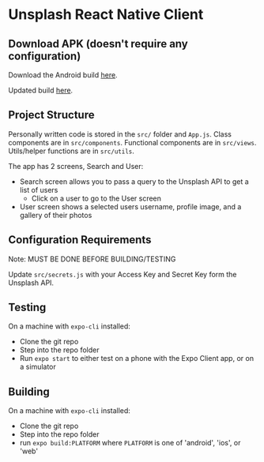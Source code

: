 # Unsplash React Native Client

## Download APK (doesn't require any configuration)

Download the Android build [here](https://expo.io/artifacts/ce058a9e-4433-4fc6-abae-c2c9ca5ca718).

Updated build [here](https://exp-shell-app-assets.s3.us-west-1.amazonaws.com/android/%40tjs97/colortvunsplash-5282be2917084ddc81f2044686a6ab47-signed.apk).

## Project Structure

Personally written code is stored in the `src/` folder and `App.js`.
Class components are in `src/components`.
Functional components are in `src/views`.
Utils/helper functions are in `src/utils`.

The app has 2 screens, Search and User:
- Search screen allows you to pass a query to the Unsplash API to get a list of users
  - Click on a user to go to the User screen
- User screen shows a selected users username, profile image, and a gallery of their photos

## Configuration Requirements

Note: MUST BE DONE BEFORE BUILDING/TESTING

Update `src/secrets.js` with your Access Key and Secret Key form the Unsplash API.

## Testing

On a machine with `expo-cli` installed:
- Clone the git repo
- Step into the repo folder
- Run `expo start` to either test on a phone with the Expo Client app, or on a simulator

## Building

On a machine with `expo-cli` installed:
- Clone the git repo
- Step into the repo folder
- run `expo build:PLATFORM` where `PLATFORM` is one of 'android', 'ios', or 'web'
